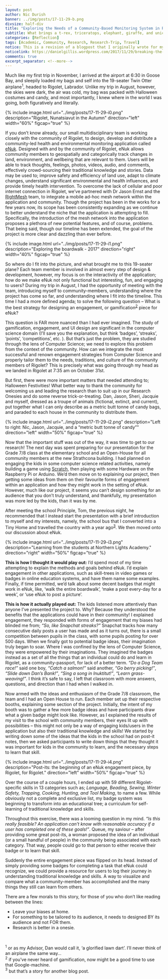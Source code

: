 ```yaml
---
layout: post
author: Nic Durish
banner: ../img/posts/17-11-29-b.png
divsize: half-div
title: "Exploring the Needs of a Community-Based Monitoring System in Rigolet, Nunatsiavut"
subtitle: What brings a t-rex, triceratops, elephant, giraffe, and unicorn To a fly-out community in Labrador?
categories: [Reflection]
tags: [Academic, Community, Research, Research-Trip, Travel]
notice: This is a revision of a blogpost that I originally wrote for my advisors blog
noticelink: https://danielgillis.wordpress.com/2017/11/29/breaking-the-digital-divide-what-brings-a-t-rex-triceratops-elephant-giraffe-and-unicorn-to-labrador/
comments: true
excerpt_separator: <!--more-->
---
```


Much like my first trip in November, I arrived at the airport at 6:30 in Goose Bay, and sleepily loaded my bags and self into the 19-seater Twin Otter airplane<sup>1</sup>, headed to Rigolet, Labrador. Unlike my trip in August, however, the skies were dark, the air was cold, my bag was packed with Halloween costumes and candy, and most importantly, I knew where in the world I was going, both figuratively and literally.

<!--more-->
{% include image.html url="../img/posts/17-11-29-i0.png" description="Rigolet, Nunatsiavut in the Autumn" direction="left" width="60%"  figcap="true" %}

If you don’t know already, our small multidisciplinary team is working closely with the community of Rigolet, to design, develop and distribute a community-led health and environmental monitoring application called [eNuk](https://enuk.ca). Designed with and by the community of Rigolet, eNuk allows community members to geospatially and categorically track changes in land, environment, and wellbeing that are relevant to them. Users will be able to track thoughts, feelings, photos, videos, audio, and comments, effectively crowd-sourcing their traditional knowledge and stories. Data may be used to; improve safety and efficiency of land use, adapt to climate changes, understand significant environmental and health influences, and provide timely health intervention. To overcome the lack of cellular and poor internet connection in Rigolet, we’ve partnered with Dr Jason Ernst and the [RightMesh](https://www.rightmesh.io/) team, to integrate a mobile ad-hoc mesh network within the application and community. Though the project has been in the works for a few years now, its scope has been consistently expanding as we continue to better understand the niche that the application is attempting to fill. Specifically, the introduction of the mesh network into the application proposes a plethora of new potential features, and of course, problems. That being said, though our timeline has been extended, the goal of the project is more clear and dazzling than ever before.  

{% include image.html url="../img/posts/17-11-29-i1.png" description="Exploring the boardwalk - 2017" direction="right" width="40%" figcap="true" %}

So where do I fit into the picture, and what brought me to this 19-seater plane? Each team member is involved in almost every step of design & development, however, my focus is on the interactivity of the application; how do we make eNuk not only functional but interesting, fun, and engaging to users? During my trip in August, I had the opportunity of meeting with the team, introducing myself to community-members, understanding where the project has come so far, and understanding where I fit into the timeline. This time I had a more defined agenda; to solve the following question – What is the best strategy for designing an engagement, or gamification<sup>[2](#fnote3)</sup> piece for eNuk?

This question is FAR more nuanced than I had ever imagined. The study of gamification, engagement, and UI design are significant in the computer science domain (I’ll save you the explanation, but think ‘badges’, ‘streaks’, ‘points’, ‘competitions’, etc. ). But that’s just the problem, they are studied through the lens of Computer Science; we need to explore this problem from the context of the community. How can we integrate the most successful and renown engagement strategies from Computer Science and properly tailor them to the needs, traditions, and culture of the community members of Rigolet? This is precisely what was going through my head as we landed in Rigolet at 7:35 am on October 31st.


But first, there were more important matters that needed attending to; Halloween Festivities! What better way to thank the community for welcoming us and leading the research than to suit up in our Research Onesies and do some reverse trick-or-treating. Dan, Jason, Sheri, Jacquie and myself, dressed as a troupe of animals (fictional, extinct, and current), put together what I can only describe as a metric butt tonne of candy bags, and paraded to each house in the community to distribute them.

{% include image.html url="../img/posts/17-11-29-i2.png" description="Left to right: Nic, Jason, Jacquie, and a “metric butt tonne of candy”" direction="left" width="50%" figcap="true" %}

Now that the important stuff was out of the way, it was time to get to our research! The next day was spent preparing for our presentation for the Grade 7/8 class at the elementary school and an Open-House for all community members at the new Strathcona building. I had planned on engaging the kids in some computer science related activities, namely building a game using [Scratch](https://scratch.mit.edu/), then playing with some Hardware on the Raspberry Pi or Arduino. We’d then move on to explaining our project, then getting some ideas from them on their favourite forms of engagement within an application and how they might work in the setting of eNuk. However, much like our project, it seems you can’t design something for an audience that you don’t truly understand, and thankfully, my presentation was more led by the kids, than it was by me.

After meeting the school Principle, Tom, the previous night, he recommended that I instead start the presentation with a brief introduction to myself and my interests, namely, the school bus that I converted into a Tiny Home and travelled the country with a year ago<sup>[3](#fnote3)</sup>. We then moved onto our discussion about eNuk.

{% include image.html url="../img/posts/17-11-29-i3.png" description="Learning from the students at Northern Lights Academy." direction="right" width="50%" figcap="true" %}

**This is how I thought it would play out:** I’d spend most of my time attempting to explain the methods and goals behind eNuk. I’d explain engagement in other applications, such as skill-trees in video games or badges in online education systems, and have them name some examples. Finally, if time permitted, we’d talk about some decent badges that might work in eNuk, like, ‘walk the entire boardwalk’, ‘make a post every-day for a week’, or ‘use eNuk to post a picture’.


**This is how it actually played out:** The kids listened more attentively than anyone I’ve presented the project to. Why? Because they understood the benefits that the applications could have in their community! I explained engagement, they responded with forms of engagement that my biases had blinded me from; *“So, like Snapchat streaks?”*  Snapchat tracks how many consecutive daily posts a user has made and as it turns out, there is a small competition between pupils in the class, with some pupils posting for over 500 days. When we finally got to potential badge ideas, their imagination truly began to soar. Where I was confined by the lens of Computer Science, they were empowered by their imaginations. They imagined the badges instead as a set of all the things that an individual could do and learn in Rigolet, as a community-passport, for lack of a better term. *“Do a Dog Team race!”* said one boy, *“Catch a salmon!”* said another, *“Go berry picking!”*, *“Slide down Dan’s Bank!”*, *“Sing a song in Inuktitut!”*, *“Learn grass-weaving!”*.  I think it’s safe to say, I left that classroom with more answers, questions, and direction than I had when I walked in.

Now armed with the ideas and enthusiasm of the Grade 7/8 classroom, the team and I had an Open House to run. Each member set up their respective booths, explaining some section of the project. Initially, the intent of my booth was to gather a few more badge ideas and have participants draw what a given badge might look like. However, as I explained the results of my visit to the school with community members, their eyes lit up with possibilities – this might not only be a way of engaging kids/users in the application but also their traditional knowledge and skills! We started by writing down some of the ideas that the kids in the school had on post-it notes, then we asked participants to write down things that they thought it was important for kids in the community to learn, and the necessary steps to learn that skill.

{% include image.html url="../img/posts/17-11-29-i4.png" description="Post-its: the beginning of an eNuk engagement piece, by Rigolet, for Rigolet." direction="left" width="50%" figcap="true" %}

Over the course of a couple hours, I ended up with 59 different Rigolet-specific skills in 13 categories such as; *Language, Beading, Sewing, Winter Safety, Trapping, Cooking, Hunting, and Tool Making*, to name a few. While obviously not a complete and exclusive list, my badge system was beginning to transform into an educational tree; a curriculum for self-learning of traditional knowledge and skills.

Throughout this exercise, there was a looming question in my mind. *“Is this really feasible? An application can’t know with reasonable accuracy if a user has completed one of these goals!”*. Queue, my saviour – after providing some great post-its, a woman proposed the idea of an individual (or a small handful of people) in the community being associated with each category. That way, people could go to that person to either receive their badge or to learn that skill.

Suddenly the entire engagement piece was flipped on its head. Instead of simply providing some badges for completing a task that eNuk could recognize, we could provide a resource for users to log their journey in understanding traditional knowledge and skills. A way to visualize and compare what a community-member has accomplished and the many things they still can learn from others.

There are a few morals to this story, for those of you who don’t like reading between the lines:
* Leave your biases at home.
* For something to be tailored to its audience, it needs to designed BY its audience and not FOR them.
* Research is better in a onesie.

<br>

<a name="fnote1"><sup>1</sup></a> or as my Advisor, Dan would call it, ‘a glorified lawn dart’. I’ll never think of an airplane the same way…<br>
<a name="fnote2"><sup>2</sup></a> if you’ve never heard of gamification, now might be a good time to use that Google-machine.<br>
<a name="fnote3"><sup>3</sup></a> but that’s a story for another blog post.<br>
